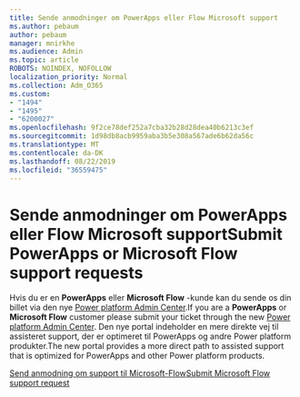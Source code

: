 ```yaml
---
title: Sende anmodninger om PowerApps eller Flow Microsoft support
ms.author: pebaum
author: pebaum
manager: mnirkhe
ms.audience: Admin
ms.topic: article
ROBOTS: NOINDEX, NOFOLLOW
localization_priority: Normal
ms.collection: Adm_O365
ms.custom:
- "1494"
- "1495"
- "6200027"
ms.openlocfilehash: 9f2ce78def252a7cba32b28d28dea40b6213c3ef
ms.sourcegitcommit: 1d98db8acb9959aba3b5e308a567ade6b62da56c
ms.translationtype: MT
ms.contentlocale: da-DK
ms.lasthandoff: 08/22/2019
ms.locfileid: "36559475"
---
```

# <a name="submit-powerapps-or-microsoft-flow-support-requests"></a><span data-ttu-id="a4786-102">Sende anmodninger om PowerApps eller Flow Microsoft support</span><span class="sxs-lookup"><span data-stu-id="a4786-102">Submit PowerApps or Microsoft Flow support requests</span></span>

<span data-ttu-id="a4786-103">Hvis du er en **PowerApps** eller **Microsoft Flow** -kunde kan du sende os din billet via den nye [Power platform Admin Center](https://admin.powerplatform.microsoft.com/support?newTicket&product=15819).</span><span class="sxs-lookup"><span data-stu-id="a4786-103">If you are a **PowerApps** or **Microsoft Flow** customer please submit your ticket through the new [Power platform Admin Center](https://admin.powerplatform.microsoft.com/support?newTicket&product=15819).</span></span> <span data-ttu-id="a4786-104">Den nye portal indeholder en mere direkte vej til assisteret support, der er optimeret til PowerApps og andre Power platform produkter.</span><span class="sxs-lookup"><span data-stu-id="a4786-104">The new portal provides a more direct path to assisted support that is optimized for PowerApps and other Power platform products.</span></span>

[<span data-ttu-id="a4786-105">Send anmodning om support til Microsoft-Flow</span><span class="sxs-lookup"><span data-stu-id="a4786-105">Submit Microsoft Flow support request</span></span>](https://admin.powerplatform.microsoft.com/support?newTicket&product=Flow)
